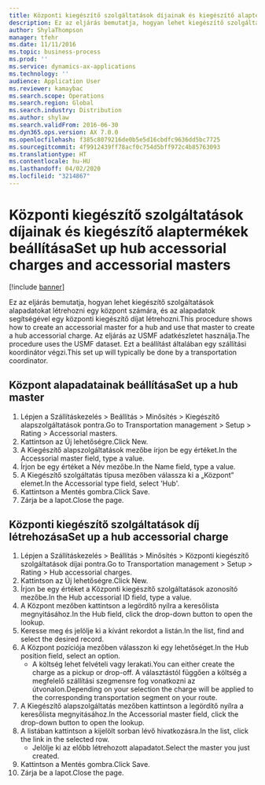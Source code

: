 ```yaml
---
title: Központi kiegészítő szolgáltatások díjainak és kiegészítő alaptermékek beállítása
description: Ez az eljárás bemutatja, hogyan lehet kiegészítő szolgáltatások alapadatokat létrehozni egy központ számára, és az alapadatok segítségével egy központi kiegészítő díjat létrehozni.
author: ShylaThompson
manager: tfehr
ms.date: 11/11/2016
ms.topic: business-process
ms.prod: ''
ms.service: dynamics-ax-applications
ms.technology: ''
audience: Application User
ms.reviewer: kamaybac
ms.search.scope: Operations
ms.search.region: Global
ms.search.industry: Distribution
ms.author: shylaw
ms.search.validFrom: 2016-06-30
ms.dyn365.ops.version: AX 7.0.0
ms.openlocfilehash: f385c8079216de0b5e5d16cbdfc9636dd5bc7725
ms.sourcegitcommit: 4f9912439ff78acf0c754d5bff972c4b85763093
ms.translationtype: HT
ms.contentlocale: hu-HU
ms.lasthandoff: 04/02/2020
ms.locfileid: "3214867"
---
```

# <a name="set-up-hub-accessorial-charges-and-accessorial-masters"></a><span data-ttu-id="7a1dc-103">Központi kiegészítő szolgáltatások díjainak és kiegészítő alaptermékek beállítása</span><span class="sxs-lookup"><span data-stu-id="7a1dc-103">Set up hub accessorial charges and accessorial masters</span></span>

[!include [banner](../../includes/banner.md)]

<span data-ttu-id="7a1dc-104">Ez az eljárás bemutatja, hogyan lehet kiegészítő szolgáltatások alapadatokat létrehozni egy központ számára, és az alapadatok segítségével egy központi kiegészítő díjat létrehozni.</span><span class="sxs-lookup"><span data-stu-id="7a1dc-104">This procedure shows how to create an accessorial master for a hub and use that master to create a hub accessorial charge.</span></span> <span data-ttu-id="7a1dc-105">Az eljárás az USMF adatkészletet használja.</span><span class="sxs-lookup"><span data-stu-id="7a1dc-105">The procedure uses the USMF dataset.</span></span> <span data-ttu-id="7a1dc-106">Ezt a beállítást általában egy szállítási koordinátor végzi.</span><span class="sxs-lookup"><span data-stu-id="7a1dc-106">This set up will typically be done by a transportation coordinator.</span></span>


## <a name="set-up-a-hub-master"></a><span data-ttu-id="7a1dc-107">Központ alapadatainak beállítása</span><span class="sxs-lookup"><span data-stu-id="7a1dc-107">Set up a hub master</span></span>
1. <span data-ttu-id="7a1dc-108">Lépjen a Szállításkezelés > Beállítás > Minősítés > Kiegészítő alapszolgáltatások pontra.</span><span class="sxs-lookup"><span data-stu-id="7a1dc-108">Go to Transportation management > Setup > Rating > Accessorial masters.</span></span>
2. <span data-ttu-id="7a1dc-109">Kattintson az Új lehetőségre.</span><span class="sxs-lookup"><span data-stu-id="7a1dc-109">Click New.</span></span>
3. <span data-ttu-id="7a1dc-110">A Kiegészítő alapszolgáltatások mezőbe írjon be egy értéket.</span><span class="sxs-lookup"><span data-stu-id="7a1dc-110">In the Accessorial master field, type a value.</span></span>
4. <span data-ttu-id="7a1dc-111">Írjon be egy értéket a Név mezőbe.</span><span class="sxs-lookup"><span data-stu-id="7a1dc-111">In the Name field, type a value.</span></span>
5. <span data-ttu-id="7a1dc-112">A Kiegészítő szolgáltatás típusa mezőben válassza ki a „Központ” elemet.</span><span class="sxs-lookup"><span data-stu-id="7a1dc-112">In the Accessorial type field, select 'Hub'.</span></span>
6. <span data-ttu-id="7a1dc-113">Kattintson a Mentés gombra.</span><span class="sxs-lookup"><span data-stu-id="7a1dc-113">Click Save.</span></span>
7. <span data-ttu-id="7a1dc-114">Zárja be a lapot.</span><span class="sxs-lookup"><span data-stu-id="7a1dc-114">Close the page.</span></span>

## <a name="set-up-a-hub-accessorial-charge"></a><span data-ttu-id="7a1dc-115">Központi kiegészítő szolgáltatások díj létrehozása</span><span class="sxs-lookup"><span data-stu-id="7a1dc-115">Set up a hub accessorial charge</span></span>
1. <span data-ttu-id="7a1dc-116">Lépjen a Szállításkezelés > Beállítás > Minősítés > Központi kiegészítő szolgáltatások díjai pontra.</span><span class="sxs-lookup"><span data-stu-id="7a1dc-116">Go to Transportation management > Setup > Rating > Hub accessorial charges.</span></span>
2. <span data-ttu-id="7a1dc-117">Kattintson az Új lehetőségre.</span><span class="sxs-lookup"><span data-stu-id="7a1dc-117">Click New.</span></span>
3. <span data-ttu-id="7a1dc-118">Írjon be egy értéket a Központi kiegészítő szolgáltatások azonosító mezőbe.</span><span class="sxs-lookup"><span data-stu-id="7a1dc-118">In the Hub accessorial ID field, type a value.</span></span>
4. <span data-ttu-id="7a1dc-119">A Központ mezőben kattintson a legördítő nyílra a keresőlista megnyitásához.</span><span class="sxs-lookup"><span data-stu-id="7a1dc-119">In the Hub field, click the drop-down button to open the lookup.</span></span>
5. <span data-ttu-id="7a1dc-120">Keresse meg és jelölje ki a kívánt rekordot a listán.</span><span class="sxs-lookup"><span data-stu-id="7a1dc-120">In the list, find and select the desired record.</span></span>
6. <span data-ttu-id="7a1dc-121">A Központ pozíciója mezőben válasszon ki egy lehetőséget.</span><span class="sxs-lookup"><span data-stu-id="7a1dc-121">In the Hub position field, select an option.</span></span>
    * <span data-ttu-id="7a1dc-122">A költség lehet felvételi vagy lerakati.</span><span class="sxs-lookup"><span data-stu-id="7a1dc-122">You can either create the charge as a pickup or drop-off.</span></span> <span data-ttu-id="7a1dc-123">A választástól függően a költség a megfelelő szállítási szegmensre fog vonatkozni az útvonalon.</span><span class="sxs-lookup"><span data-stu-id="7a1dc-123">Depending on your selection the charge will be applied to the corresponding transportation segment on your route.</span></span>  
7. <span data-ttu-id="7a1dc-124">A Kiegészítő alapszolgáltatás mezőben kattintson a legördítő nyílra a keresőlista megnyitásához.</span><span class="sxs-lookup"><span data-stu-id="7a1dc-124">In the Accessorial master field, click the drop-down button to open the lookup.</span></span>
8. <span data-ttu-id="7a1dc-125">A listában kattintson a kijelölt sorban lévő hivatkozásra.</span><span class="sxs-lookup"><span data-stu-id="7a1dc-125">In the list, click the link in the selected row.</span></span>
    * <span data-ttu-id="7a1dc-126">Jelölje ki az előbb létrehozott alapadatot.</span><span class="sxs-lookup"><span data-stu-id="7a1dc-126">Select the master you just created.</span></span>  
9. <span data-ttu-id="7a1dc-127">Kattintson a Mentés gombra.</span><span class="sxs-lookup"><span data-stu-id="7a1dc-127">Click Save.</span></span>
10. <span data-ttu-id="7a1dc-128">Zárja be a lapot.</span><span class="sxs-lookup"><span data-stu-id="7a1dc-128">Close the page.</span></span>

